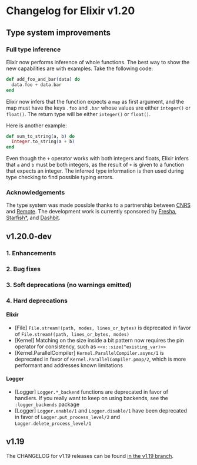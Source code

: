 <!--
  SPDX-License-Identifier: Apache-2.0
  SPDX-FileCopyrightText: 2021 The Elixir Team
  SPDX-FileCopyrightText: 2012 Plataformatec
-->

# Changelog for Elixir v1.20

## Type system improvements

### Full type inference

Elixir now performs inference of whole functions. The best way to show the new capabilities are with examples. Take the following code:

```elixir
def add_foo_and_bar(data) do
  data.foo + data.bar
end
```

Elixir now infers that the function expects a `map` as first argument, and the map must have the keys `.foo` and `.bar` whose values are either `integer()` or `float()`. The return type will be either `integer()` or `float()`.

Here is another example:

```elixir
def sum_to_string(a, b) do
  Integer.to_string(a + b)
end
```

Even though the `+` operator works with both integers and floats, Elixir infers that `a` and `b` must be both integers, as the result of `+` is given to a function that expects an integer. The inferred type information is then used during type checking to find possible typing errors.

### Acknowledgements

The type system was made possible thanks to a partnership between [CNRS](https://www.cnrs.fr/) and [Remote](https://remote.com/). The development work is currently sponsored by [Fresha](https://www.fresha.com/), [Starfish*](https://starfish.team/), and [Dashbit](https://dashbit.co/).

## v1.20.0-dev

### 1. Enhancements

### 2. Bug fixes

### 3. Soft deprecations (no warnings emitted)

### 4. Hard deprecations

#### Elixir

  * [File] `File.stream!(path, modes, lines_or_bytes)` is deprecated in favor of `File.stream!(path, lines_or_bytes, modes)`
  * [Kernel] Matching on the size inside a bit pattern now requires the pin operator for consistency, such as `<<x::size(^existing_var)>>`
  * [Kernel.ParallelCompiler] `Kernel.ParallelCompiler.async/1` is deprecated in favor of `Kernel.ParallelCompiler.pmap/2`, which is more performant and addresses known limitations

#### Logger

  * [Logger] `Logger.*_backend` functions are deprecated in favor of handlers. If you really want to keep on using backends, see the `:logger_backends` package
  * [Logger] `Logger.enable/1` and `Logger.disable/1` have been deprecated in favor of `Logger.put_process_level/2` and `Logger.delete_process_level/1`

## v1.19

The CHANGELOG for v1.19 releases can be found [in the v1.19 branch](https://github.com/elixir-lang/elixir/blob/v1.19/CHANGELOG.md).
